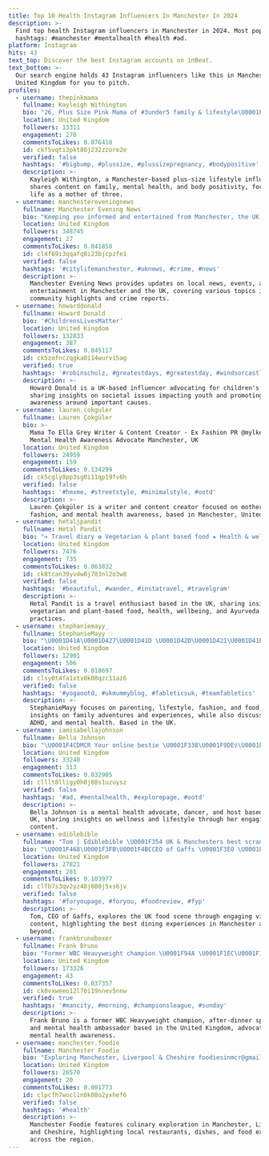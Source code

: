 ```yaml
---
title: Top 10 Health Instagram Influencers In Manchester In 2024
description: >-
  Find top health Instagram influencers in Manchester in 2024. Most popular
  hashtags: #manchester #mentalhealth #health #ad.
platform: Instagram
hits: 43
text_top: Discover the best Instagram accounts on inBeat.
text_bottom: >-
  Our search engine holds 43 Instagram influencers like this in Manchester,
  United Kingdom for you to pitch.
profiles:
  - username: thepinkmama
    fullname: Kayleigh Withington
    bio: "26, Plus Size Pink Mama of #3under5 family & lifestyle\U0001F497 PTSD&EUPD & Postnatal mental health | Manchester, UK \U0001F41D\U0001F3F3️‍\U0001F308\U0001F1FA\U0001F1E6\U0001F1EE\U0001F1F9 Business enquires (email)\U0001F447\U0001F3FB\U0001F9FF"
    location: United Kingdom
    followers: 13311
    engagement: 270
    commentsToLikes: 0.076418
    id: ckf5vqti3pkt80j232zzore2e
    verified: false
    hashtags: '#bigbump, #plussize, #plussizepregnancy, #bodypositive'
    description: >-
      Kayleigh Withington, a Manchester-based plus-size lifestyle influencer,
      shares content on family, mental health, and body positivity, focusing on
      life as a mother of three.
  - username: manchestereveningnews
    fullname: Manchester Evening News
    bio: "Keeping you informed and entertained from Manchester, the UK and beyond #manchestereveningnews \U0001F41D @citylifemanchester \U0001F4FA @celebritymanc \U0001F447 See more"
    location: United Kingdom
    followers: 348745
    engagement: 27
    commentsToLikes: 0.041858
    id: cl4f69i3qqafq0i23bjcpzfe1
    verified: false
    hashtags: '#citylifemanchester, #uknews, #crime, #news'
    description: >-
      Manchester Evening News provides updates on local news, events, and
      entertainment in Manchester and the UK, covering various topics including
      community highlights and crime reports.
  - username: howarddonald
    fullname: Howard Donald
    bio: '#ChildrensLivesMatter'
    location: United Kingdom
    followers: 132833
    engagement: 387
    commentsToLikes: 0.045117
    id: ck5zofnczqgka0i14wurvi5ag
    verified: true
    hashtags: '#robinschulz, #greatestdays, #greatestday, #windsorcastle'
    description: >-
      Howard Donald is a UK-based influencer advocating for children's rights,
      sharing insights on societal issues impacting youth and promoting
      awareness around important causes.
  - username: lauren.cokguler
    fullname: Lauren Çokgüler
    bio: >-
      Mama To Ella Grey Writer & Content Creator - Ex Fashion PR @mylkedit
      Mental Health Awareness Advocate Manchester, UK
    location: United Kingdom
    followers: 24959
    engagement: 159
    commentsToLikes: 0.134299
    id: ck5cgly8pp3sg0i11qp19fv6h
    verified: false
    hashtags: '#hmxme, #streetstyle, #minimalstyle, #ootd'
    description: >-
      Lauren Çokgüler is a writer and content creator focused on motherhood,
      fashion, and mental health awareness, based in Manchester, United Kingdom.
  - username: hetaljpandit
    fullname: Hetal Pandit
    bio: "✈ Travel diary ✿ Vegetarian & plant based food ★ Health & wellbeing ♥ Ayurveda \U00016925 Manchester, UK"
    location: United Kingdom
    followers: 7476
    engagement: 735
    commentsToLikes: 0.063832
    id: ck8tcan39yv4w0j783nl2o3w8
    verified: false
    hashtags: '#beautiful, #wander, #instatravel, #travelgram'
    description: >-
      Hetal Pandit is a travel enthusiast based in the UK, sharing insights on
      vegetarian and plant-based food, health, wellbeing, and Ayurveda
      practices.
  - username: stephaniemayy_
    fullname: StephanieMayy ♡
    bio: "\U0001D41A\U0001D427\U0001D41D \U0001D42D\U0001D421\U0001D41E \U0001D413\U0001D41A\U0001D427\U0001D424\U0001D42C. \U0001F468‍\U0001F469‍\U0001F466‍\U0001F466 \U0001FAF6\U0001F3FC Parenting • Lifestyle • Fashion • Food \U0001F90D We love Days Out, Adventures & Dates \U0001F33B ASD, ADHD & MH ✌\U0001F3FCCardiff / Manchester"
    location: United Kingdom
    followers: 12901
    engagement: 506
    commentsToLikes: 0.018697
    id: clsy0t4fa1xtv0k08qzc11az6
    verified: false
    hashtags: '#yogaootd, #ukmummyblog, #fableticsuk, #teamfabletics'
    description: >-
      StephanieMayy focuses on parenting, lifestyle, fashion, and food, sharing
      insights on family adventures and experiences, while also discussing ASD,
      ADHD, and mental health. Based in the UK.
  - username: iamisabellajohnson
    fullname: Bella Johnson
    bio: "\U0001F4CDMCR Your online bestie \U0001F338\U0001F9DE‍♀️\U0001F308 Mental health advocate, Dancer & Host \U0001F498 My Hypebeast home @bellahomeedit \U0001F6CB \U0001F48C: Olivia.francis@thefifthagency.com"
    location: United Kingdom
    followers: 33240
    engagement: 313
    commentsToLikes: 0.032905
    id: clllt8lligy0h0j08s1uzuysz
    verified: false
    hashtags: '#ad, #mentalhealth, #explorepage, #ootd'
    description: >-
      Bella Johnson is a mental health advocate, dancer, and host based in the
      UK, sharing insights on wellness and lifestyle through her engaging
      content.
  - username: ediblebible
    fullname: "Tom | Ediblebible \U0001F354 UK & Manchesters best scran \U0001F918\U0001F3FC"
    bio: "\U0001F468\U0001F3FB‍\U0001F4BCCEO of Gaffs \U0001F3E0 \U0001F977\U0001F3FCAlways on the hunt for food\U0001F355 \U0001F4BBDM for invites \U0001F601 \U0001F30ESalford/Manchester based travelling the whole UK\U0001F682 \U0001F4F9Reel/TikTok content\U0001F57A\U0001F3FB"
    location: United Kingdom
    followers: 27821
    engagement: 281
    commentsToLikes: 0.103977
    id: clfb7s3qv2yz40j080j5xs6jv
    verified: false
    hashtags: '#foryoupage, #foryou, #foodreview, #fyp'
    description: >-
      Tom, CEO of Gaffs, explores the UK food scene through engaging video
      content, highlighting the best dining experiences in Manchester and
      beyond.
  - username: frankbrunoboxer
    fullname: Frank Bruno
    bio: "Former WBC Heavyweight champion \U0001F94A \U0001F1EC\U0001F1E7 After dinner speaker \U0001F3A4 Mental Health Ambassador/Founder @frankbrunofoundation \U0001F44A\U0001F3FD \U0001F4E7 info@frankbruno.co.uk"
    location: United Kingdom
    followers: 173326
    engagement: 43
    commentsToLikes: 0.037357
    id: ck0vxweeo12l70i19nnev5nnw
    verified: true
    hashtags: '#mancity, #morning, #championsleague, #sunday'
    description: >-
      Frank Bruno is a former WBC Heavyweight champion, after-dinner speaker,
      and mental health ambassador based in the United Kingdom, advocating for
      mental health awareness.
  - username: manchester.foodie
    fullname: Manchester Foodie
    bio: "Exploring Manchester, Liverpool & Cheshire foodiesinmcr@gmail.com \U0001F48C"
    location: United Kingdom
    followers: 26570
    engagement: 20
    commentsToLikes: 0.001773
    id: clpcfh7woclin0k08o2yxhef6
    verified: false
    hashtags: '#health'
    description: >-
      Manchester Foodie features culinary exploration in Manchester, Liverpool,
      and Cheshire, highlighting local restaurants, dishes, and food experiences
      across the region.
---
```


